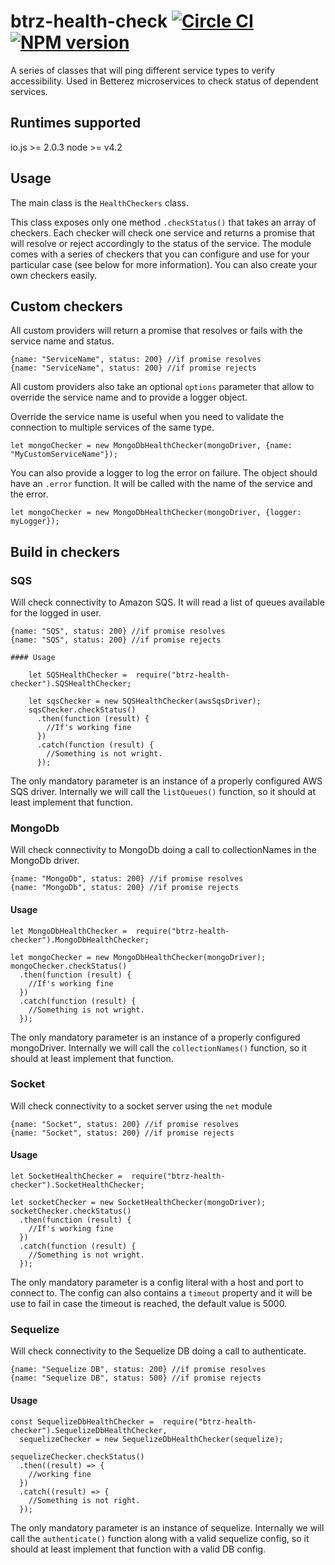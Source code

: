# btrz-health-check [![Circle CI](https://circleci.com/gh/Betterez/btrz-health-check.svg?style=svg)](https://circleci.com/gh/Betterez/btrz-health-check) [![NPM version](https://badge-me.herokuapp.com/api/npm/btrz-health-check.png)](http://badges.enytc.com/for/npm/btrz-health-check)

A series of classes that will ping different service types to verify accessibility. Used in Betterez microservices to check status of dependent services.

## Runtimes supported

io.js >= 2.0.3
node >= v4.2

## Usage

The main class is the `HealthCheckers` class.

This class exposes only one method `.checkStatus()` that takes an array of checkers.
Each checker will check one service and returns a promise that will resolve or reject accordingly to the status of the service.
The module comes with a series of checkers that you can configure and use for your particular case (see below for more information).
You can also create your own checkers easily.

## Custom checkers

All custom providers will return a promise that resolves or fails with the service name and status.

    {name: "ServiceName", status: 200} //if promise resolves
    {name: "ServiceName", status: 200} //if promise rejects

All custom providers also take an optional `options` parameter that allow to override the service name and to provide a logger object.

Override the service name is useful when you need to validate the connection to multiple services of the same type.

    let mongoChecker = new MongoDbHealthChecker(mongoDriver, {name: "MyCustomServiceName"});

You can also provide a logger to log the error on failure. The object should have an `.error` function. It will be called with the name of the service and the error.

    let mongoChecker = new MongoDbHealthChecker(mongoDriver, {logger: myLogger});

## Build in checkers

### SQS

Will check connectivity to Amazon SQS. It will read a list of queues available for the logged in user.

    {name: "SQS", status: 200} //if promise resolves
    {name: "SQS", status: 200} //if promise rejects

    #### Usage

        let SQSHealthChecker =  require("btrz-health-checker").SQSHealthChecker;

        let sqsChecker = new SQSHealthChecker(awsSqsDriver);
        sqsChecker.checkStatus()
          .then(function (result) {
            //If's working fine
          })
          .catch(function (result) {
            //Something is not wright.
          });

The only mandatory parameter is an instance of a properly configured AWS SQS driver.
Internally we will call the `listQueues()` function, so it should at least implement that function.


### MongoDb

Will check connectivity to MongoDb doing a call to collectionNames in the MongoDb driver.

    {name: "MongoDb", status: 200} //if promise resolves
    {name: "MongoDb", status: 200} //if promise rejects

#### Usage

    let MongoDbHealthChecker =  require("btrz-health-checker").MongoDbHealthChecker;

    let mongoChecker = new MongoDbHealthChecker(mongoDriver);
    mongoChecker.checkStatus()
      .then(function (result) {
        //If's working fine
      })
      .catch(function (result) {
        //Something is not wright.
      });

The only mandatory parameter is an instance of a properly configured mongoDriver.
Internally we will call the `collectionNames()` function, so it should at least implement that function.


### Socket

Will check connectivity to a socket server using the `net` module

    {name: "Socket", status: 200} //if promise resolves
    {name: "Socket", status: 200} //if promise rejects

#### Usage

    let SocketHealthChecker =  require("btrz-health-checker").SocketHealthChecker;

    let socketChecker = new SocketHealthChecker(mongoDriver);
    socketChecker.checkStatus()
      .then(function (result) {
        //If's working fine
      })
      .catch(function (result) {
        //Something is not wright.
      });

The only mandatory parameter is a config literal with a host and port to connect to.
The config can also contains a `timeout` property and it will be use to fail in case the timeout is reached, the default value is 5000.

### Sequelize

Will check connectivity to the Sequelize DB doing a call to authenticate.

    {name: "Sequelize DB", status: 200} //if promise resolves
    {name: "Sequelize DB", status: 500} //if promise rejects

#### Usage

    const SequelizeDbHealthChecker =  require("btrz-health-checker").SequelizeDbHealthChecker,
      sequelizeChecker = new SequelizeDbHealthChecker(sequelize);

    sequelizeChecker.checkStatus()
      .then((result) => {
        //working fine
      })
      .catch((result) => {
        //Something is not right.
      });

The only mandatory parameter is an instance of sequelize.
Internally we will call the `authenticate()` function along with a valid sequelize config, so it should at least implement that function with a valid DB config.

